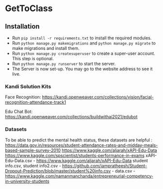 # GetToClass

## Installation

-   Run `pip install -r requirements.txt` to install the required modules.
-   Run `python manage.py makemigrations`  and  `python manage.py migrate` to make migrations and install them.
-   Run  `python manage.py createsuperuser` to create a super-user account. This step is optional.
-   Run `python manage.py runserver` to start the server.
-   The Server is now set-up. You may go to the website address to see it live.

### Kandi Solution Kits
Face Recognition: https://kandi.openweaver.com/collections/vision/facial-recognition-attendance-track1

Edu Chat Bot: https://kandi.openweaver.com/collections/buildwithai2021/edubot

### Datasets

To be able to predict the mental health status, these datasets are helpful :
https://data.gov.in/resources/student-attendance-rates-and-midday-meals-based-sample-survey-2010
https://www.kaggle.com/aljarah/xAPI-Edu-Data
https://www.kaggle.com/spscientist/students-performance-in-exams
xAPI-Edu-Data.csv - https://www.kaggle.com/aljarah/xAPI-Edu-Data
student info.csv, student info2.csv - https://github.com/iampratheesh/Student-Dropout-Prediction/blob/master/student%20info.csv -
data.csv - https://www.kaggle.com/namanmanchanda/entrepreneurial-competency-in-university-students
